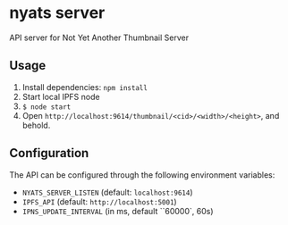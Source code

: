 # nyats server
API server for Not Yet Another Thumbnail Server

## Usage
1. Install dependencies: `npm install`
2. Start local IPFS node
3. `$ node start`
4. Open `http://localhost:9614/thumbnail/<cid>/<width>/<height>`, and behold.

## Configuration
The API can be configured through the following environment variables:
- `NYATS_SERVER_LISTEN` (default: `localhost:9614`)
- `IPFS_API` (default: `http://localhost:5001`)
- `IPNS_UPDATE_INTERVAL` (in ms, default ``60000`, 60s)
